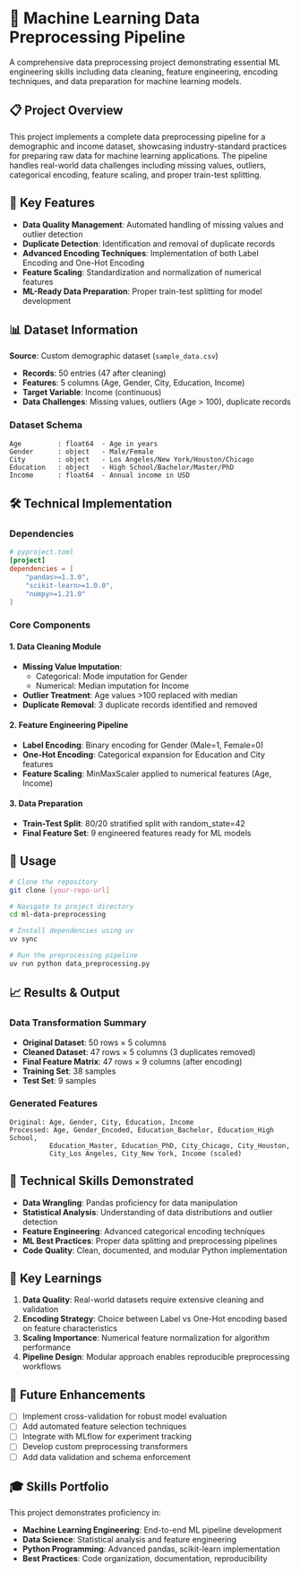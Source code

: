 # 🤖 Machine Learning Data Preprocessing Pipeline

A comprehensive data preprocessing project demonstrating essential ML engineering skills including data cleaning, feature engineering, encoding techniques, and data preparation for machine learning models.

## 📋 Project Overview

This project implements a complete data preprocessing pipeline for a demographic and income dataset, showcasing industry-standard practices for preparing raw data for machine learning applications. The pipeline handles real-world data challenges including missing values, outliers, categorical encoding, feature scaling, and proper train-test splitting.

## 🎯 Key Features

- **Data Quality Management**: Automated handling of missing values and outlier detection
- **Duplicate Detection**: Identification and removal of duplicate records
- **Advanced Encoding Techniques**: Implementation of both Label Encoding and One-Hot Encoding
- **Feature Scaling**: Standardization and normalization of numerical features
- **ML-Ready Data Preparation**: Proper train-test splitting for model development

## 📊 Dataset Information

**Source**: Custom demographic dataset (`sample_data.csv`)
- **Records**: 50 entries (47 after cleaning)
- **Features**: 5 columns (Age, Gender, City, Education, Income)
- **Target Variable**: Income (continuous)
- **Data Challenges**: Missing values, outliers (Age > 100), duplicate records

### Dataset Schema
```
Age         : float64  - Age in years
Gender      : object   - Male/Female
City        : object   - Los Angeles/New York/Houston/Chicago
Education   : object   - High School/Bachelor/Master/PhD
Income      : float64  - Annual income in USD
```

## 🛠 Technical Implementation

### Dependencies
```toml
# pyproject.toml
[project]
dependencies = [
    "pandas>=1.3.0",
    "scikit-learn>=1.0.0",
    "numpy>=1.21.0"
]
```

### Core Components

#### 1. Data Cleaning Module
- **Missing Value Imputation**:
  - Categorical: Mode imputation for Gender
  - Numerical: Median imputation for Income
- **Outlier Treatment**: Age values >100 replaced with median
- **Duplicate Removal**: 3 duplicate records identified and removed

#### 2. Feature Engineering Pipeline
- **Label Encoding**: Binary encoding for Gender (Male=1, Female=0)
- **One-Hot Encoding**: Categorical expansion for Education and City features
- **Feature Scaling**: MinMaxScaler applied to numerical features (Age, Income)

#### 3. Data Preparation
- **Train-Test Split**: 80/20 stratified split with random_state=42
- **Final Feature Set**: 9 engineered features ready for ML models

## 🚀 Usage

```bash
# Clone the repository
git clone [your-repo-url]

# Navigate to project directory
cd ml-data-preprocessing

# Install dependencies using uv
uv sync

# Run the preprocessing pipeline
uv run python data_preprocessing.py
```

## 📈 Results & Output

### Data Transformation Summary
- **Original Dataset**: 50 rows × 5 columns
- **Cleaned Dataset**: 47 rows × 5 columns (3 duplicates removed)
- **Final Feature Matrix**: 47 rows × 9 columns (after encoding)
- **Training Set**: 38 samples
- **Test Set**: 9 samples

### Generated Features
```
Original: Age, Gender, City, Education, Income
Processed: Age, Gender_Encoded, Education_Bachelor, Education_High School, 
          Education_Master, Education_PhD, City_Chicago, City_Houston, 
          City_Los Angeles, City_New York, Income (scaled)
```

## 🔧 Technical Skills Demonstrated

- **Data Wrangling**: Pandas proficiency for data manipulation
- **Statistical Analysis**: Understanding of data distributions and outlier detection
- **Feature Engineering**: Advanced categorical encoding techniques
- **ML Best Practices**: Proper data splitting and preprocessing pipelines
- **Code Quality**: Clean, documented, and modular Python implementation

## 📝 Key Learnings

1. **Data Quality**: Real-world datasets require extensive cleaning and validation
2. **Encoding Strategy**: Choice between Label vs One-Hot encoding based on feature characteristics
3. **Scaling Importance**: Numerical feature normalization for algorithm performance
4. **Pipeline Design**: Modular approach enables reproducible preprocessing workflows

## 🔮 Future Enhancements

- [ ] Implement cross-validation for robust model evaluation
- [ ] Add automated feature selection techniques
- [ ] Integrate with MLflow for experiment tracking
- [ ] Develop custom preprocessing transformers
- [ ] Add data validation and schema enforcement

## 🎓 Skills Portfolio

This project demonstrates proficiency in:
- **Machine Learning Engineering**: End-to-end ML pipeline development
- **Data Science**: Statistical analysis and feature engineering
- **Python Programming**: Advanced pandas, scikit-learn implementation
- **Best Practices**: Code organization, documentation, reproducibility



